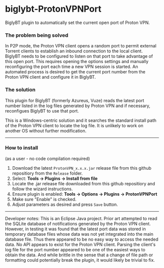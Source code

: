 # biglybt-ProtonVPNPort
BiglyBT plugin to automatically set the current open port of Proton VPN.

### The problem being solved

In P2P mode, the Proton VPN client opens a random port to permit external Torrent clients to establish an inbound connection to the local client.  BiglyBT needs to be configured to listen on that port to take advantage of this open port.  This requires opening the options settings and manually reconfiguring the port each time a new VPN session is started.  An automated process is desired to get the current port number from the Proton VPN client and configure it in BiglyBT.

### The solution

This plugin for BiglyBT (formerly Azureus, Vuze) reads the latest port number listed in the log files generated by Proton VPN and if necessary, reconfigues BiglyBT to use that port.  

This is a Windows-centric solution and it searches the standard install path of the Proton VPN client to locate the log file.  It is unlikely to work on another OS without further modification.

------------

### How to install 
(as a user - no code compilation required)

1. Download the latest `ProtonVPN_x.x.x.jar` release file from this github repositiory from the `Release` folder.
2. Select: **Tools -> Plugins -> Install from file**
3. Locate the .jar release file downloaded from this github repositiory and follow the wizard instructions.
4. Ensure plugin is enabled: **Tools -> Options -> Plugins -> ProtonVPNPort**
5. Make sure "Enable" is checked.
6. Adjust parameters as desired and press `Save` button.

------------

Developer notes:
This is an Eclipse Java project.  Prior art attempted to read the SQLite database of notifications generated by the Proton VPN client.  However, in testing it was found that the latest port data was stored in temporary database files whose data was not yet integrated into the main database file.  Thus there appeared to be no easy way to access the needed data.  No API appears to exist for the Proton VPN client.  Parsing the client's log file for the port number appeared to be one of the easiest ways to obtain the data.  And while brittle in the sense that a change of file path or formatting could potentially break the plugin, it would likely be trivial to fix.
